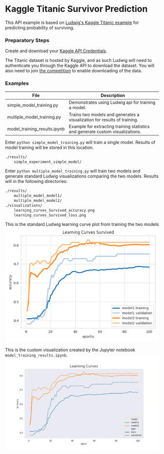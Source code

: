# Kaggle Titanic Survivor Prediction

This API example is based on [Ludwig's Kaggle Titanic example](https://ludwig-ai.github.io/ludwig-docs/examples/#kaggles-titanic-predicting-survivors) for predicting probability of surviving. 

### Preparatory Steps

Create and download your [Kaggle API Credentials](https://github.com/Kaggle/kaggle-api#api-credentials).

The Titanic dataset is hosted by Kaggle, and as such Ludwig will need to authenticate you through the Kaggle API to download the dataset. You will also need to join [the competition](https://www.kaggle.com/c/titanic) to enable downloading of the data.

### Examples
|File|Description|
|----|-----------|
|simple_model_training.py|Demonstrates using Ludwig api for training a model.|
|multiple_model_training.py|Trains two models and generates a visualization for results of training.|
|model_training_results.ipynb|Example for extracting training statistics and generate custom visualizations.|

Enter `python simple_model_training.py` will train a single model.  Results of model training will be stored in this location.
```
./results/
    simple_experiment_simple_model/
```

Enter `python multiple_model_training.py` will train two models and generate standard Ludwig visualizations comparing the 
two models.  Results will in the following directories:
``` 
./results/
    multiple_model_model1/
    multiple_model_model2/
./visualizations/
    learning_curves_Survived_accuracy.png
    learning_curves_Survived_loss.png
```
 
 This is the standard Ludwig learning curve plot from training the two models
 ![](../images/learning_curves_Survived_accuracy.png)
 
 This is the custom visualization created by the Jupyter notebook `model_training_results.ipynb`. 
 ![](../images/custom_learning_curve.png)
